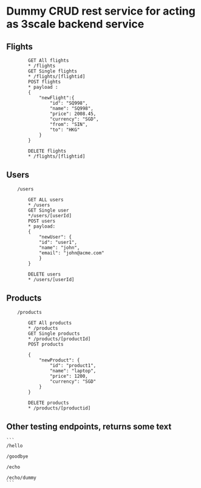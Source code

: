 # Dummy CRUD rest service  for acting as  3scale backend service

## Flights 

```
		GET All flights
		* /flights
		GET Single flights
		* /flights/[flightid]
		POST flights
		* payload :
		{
			"newFlight":{
				"id": "SQ998",
				"name": "SQ998",
				"price": 2008.45,
				"currency": "SGD",
				"from": "SIN",
				"to": "HKG"
			}
		}

		DELETE flights
		* /flights/[flightid]

```

## Users

```
	/users

		GET ALL users
		* /users
		GET Single user
		*/users/[userId]
		POST users 
		* payload:
		{
			"newUser": {
			"id": "user1",
			"name": "john",
			"email": "john@acme.com"
			}
		}	

		DELETE users
		* /users/[userId]

```

## Products 

```
	/products

		GET All products
		* /products
		GET Single products
		* /products/[productId]
		POST products 

		{
			"newProduct": { 
				"id": "product1",
				"name": "laptop",
				"price": 1200,
				"currency": "SGD"
			}
		}

		DELETE products
		* /products/[productid]

```



## Other testing endpoints, returns some text

	```
	/hello

	/goodbye

	/echo

	/echo/dummy
	```
